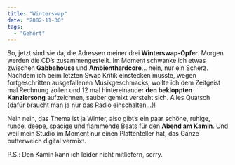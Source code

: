 ```yaml
---
title: "Winterswap"
date: "2002-11-30"
tags:
  - "Gehört"
---
```


So, jetzt sind sie da, die Adressen meiner drei **Winterswap-Opfer**. Morgen werden die CD’s zusammengestellt. Im Moment schwanke ich etwas zwischen **Gabbahouse** und **Ambienthardcore**… nein, nur ein Scherz. Nachdem ich beim letzten Swap Kritik einstecken musste, wegen fortgeschritten ausgefallenen Musikgeschmacks, wollte ich dem Zeitgeist mal Rechnung zollen und 12 mal hintereinander **den bekloppten Kanzlersong** aufzeichnen, sauber gemixt versteht sich. Alles Quatsch (dafür braucht man ja nur das Radio einschalten…)!

Nein nein, das Thema ist ja Winter, also gibt’s ein paar schöne, ruhige, runde, deepe, spacige und flammende Beats für den **Abend am Kamin**. Und weil mein Studio im Moment nur einen Plattenteller hat, das Ganze butterweich digital vermixt.

P.S.: Den Kamin kann ich leider nicht mitliefern, sorry.
